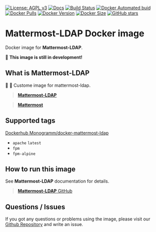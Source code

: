[![License: AGPL v3][uri_license_image]][uri_license]
[![Docs](https://img.shields.io/badge/Docs-Github%20Pages-blue)](https://Monogramm.github.io/mattermost-ldap/)
[![Build Status](https://travis-ci.org/Monogramm/docker-mattermost-ldap.svg)](https://travis-ci.org/Monogramm/docker-mattermost-ldap)
[![Docker Automated buid](https://img.shields.io/docker/cloud/build/Monogramm/docker-mattermost-ldap.svg)](https://hub.docker.com/r/Monogramm/docker-mattermost-ldap/)
[![Docker Pulls](https://img.shields.io/docker/pulls/Monogramm/docker-mattermost-ldap.svg)](https://hub.docker.com/r/Monogramm/docker-mattermost-ldap/)
[![Docker Version](https://images.microbadger.com/badges/version/Monogramm/docker-mattermost-ldap.svg)](https://microbadger.com/images/Monogramm/docker-mattermost-ldap)
[![Docker Size](https://images.microbadger.com/badges/image/Monogramm/docker-mattermost-ldap.svg)](https://microbadger.com/images/Monogramm/docker-mattermost-ldap)
[![GitHub stars](https://img.shields.io/github/stars/Monogramm/docker-mattermost-ldap?style=social)](https://github.com/Monogramm/docker-mattermost-ldap)

# **Mattermost-LDAP** Docker image

Docker image for **Mattermost-LDAP**.

:construction: **This image is still in development!**

## What is **Mattermost-LDAP**

:whale: :elephant: Custome image for mattermost-ldap.

> [**Mattermost-LDAP**](https://github.com/Crivaledaz/Mattermost-LDAP)

> [**Mattermost**](https://mattermost.com/)

## Supported tags

[Dockerhub Monogramm/docker-mattermost-ldap](https://hub.docker.com/r/Monogramm/docker-mattermost-ldap/)

<!-- tags -->
-   `apache` `latest`
-   `fpm`
-   `fpm-alpine`
<!-- tags -->

## How to run this image

See **Mattermost-LDAP** documentation for details.

> [**Mattermost-LDAP** GitHub](https://github.com/Crivaledaz/Mattermost-LDAP)

## Questions / Issues

If you got any questions or problems using the image, please visit our [Github Repository](https://github.com/Monogramm/docker-mattermost-ldap) and write an issue.


[uri_license]: http://www.gnu.org/licenses/agpl.html

[uri_license_image]: https://img.shields.io/badge/License-AGPL%20v3-blue.svg
